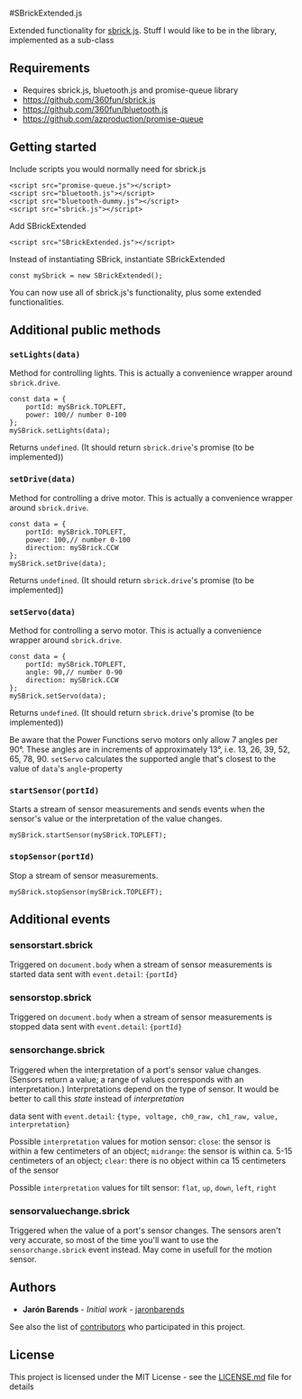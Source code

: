 #SBrickExtended.js

Extended functionality for [sbrick.js](https://github.com/360fun/sbrick.js). Stuff I would like to be in the library, implemented as a sub-class

## Requirements

* Requires sbrick.js, bluetooth.js and promise-queue library
* https://github.com/360fun/sbrick.js
* https://github.com/360fun/bluetooth.js
* https://github.com/azproduction/promise-queue

## Getting started

Include scripts you would normally need for sbrick.js
```
<script src="promise-queue.js"></script>
<script src="bluetooth.js"></script>
<script src="bluetooth-dummy.js"></script>
<script src="sbrick.js"></script>
```

Add SBrickExtended
```
<script src="SBrickExtended.js"></script>
```

Instead of instantiating SBrick, instantiate SBrickExtended
```
const mySbrick = new SBrickExtended();
```

You can now use all of sbrick.js's functionality, plus some extended functionalities.

## Additional public methods

### `setLights(data)`

Method for controlling lights. This is actually a convenience wrapper around `sbrick.drive`.

```
const data = {
    portId: mySBrick.TOPLEFT,
    power: 100// number 0-100
};
mySBrick.setLights(data);
```

Returns `undefined`. (It should return `sbrick.drive`'s promise (to be implemented))

### `setDrive(data)`

Method for controlling a drive motor. This is actually a convenience wrapper around `sbrick.drive`.

```
const data = {
    portId: mySBrick.TOPLEFT,
    power: 100,// number 0-100
    direction: mySBrick.CCW
};
mySBrick.setDrive(data);
```

Returns `undefined`. (It should return `sbrick.drive`'s promise (to be implemented))

### `setServo(data)`

Method for controlling a servo motor. This is actually a convenience wrapper around `sbrick.drive`.

```
const data = {
    portId: mySBrick.TOPLEFT,
    angle: 90,// number 0-90
    direction: mySBrick.CCW
};
mySBrick.setServo(data);
```

Returns `undefined`. (It should return `sbrick.drive`'s promise (to be implemented))

Be aware that the Power Functions servo motors only allow 7 angles per 90°. These angles are in increments of approximately 13°, i.e. 13, 26, 39, 52, 65, 78, 90. `setServo` calculates the supported angle that's closest to the value of `data`'s `angle`-property


### `startSensor(portId)`

Starts a stream of sensor measurements and sends events when the sensor's value or the interpretation of the value changes.

```
mySBrick.startSensor(mySBrick.TOPLEFT);
```

### `stopSensor(portId)`

Stop a stream of sensor measurements.

```
mySBrick.stopSensor(mySBrick.TOPLEFT);
```

## Additional events

### sensorstart.sbrick

Triggered on `document.body` when a stream of sensor measurements is started
data sent with `event.detail`: `{portId}`

### sensorstop.sbrick

Triggered on `document.body` when a stream of sensor measurements is stopped
data sent with `event.detail`: `{portId}`

### sensorchange.sbrick

Triggered when the interpretation of a port's sensor value changes. (Sensors return a value; a range of values corresponds with an interpretation.) Interpretations depend on the type of sensor.
It would be better to call this _state_ instead of _interpretation_

data sent with `event.detail`: `{type, voltage, ch0_raw, ch1_raw, value, interpretation}`

Possible `interpretation` values for motion sensor:
`close`: the sensor is within a few centimeters of an object;
`midrange`: the sensor is within ca. 5-15 centimeters of an object;
`clear`: there is no object within ca 15 centimeters of the sensor

Possible `interpretation` values for tilt sensor:
`flat`, `up`, `down`, `left`, `right`

### sensorvaluechange.sbrick

Triggered when the value of a port's sensor changes. The sensors aren't very accurate, so most of the time you'll want to use the `sensorchange.sbrick` event instead. May come in usefull for the motion sensor. 

## Authors

* **Jarón Barends** - *Initial work* - [jaronbarends](https://github.com/jaronbarends)

See also the list of [contributors](https://github.com/jaronbarends/your-project/graphs/contributors) who participated in this project.

## License

This project is licensed under the MIT License - see the [LICENSE.md](LICENSE.md) file for details

